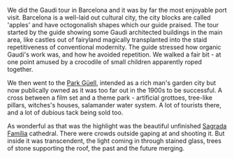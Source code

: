 We did the Gaudi tour in Barcelona and it was by far the most enjoyable port visit.
Barcelona is a well-laid out cultural city, the city blocks are called 'apples' and have
octogonalish shapes which our guide praised. The tour started by the guide showing
some Gaudi architected buildings in the main area, like castles out of fairyland
magically transplanted into the staid repetitiveness of conventional modernity.
The guide stressed how organic Gaudi's work was, and how he avoided repetition.
We walked a fair bit - at one point amused by a
crocodile of small children apparently roped together.

We then went to the [Park G&uuml;ell](https://www.parkguell.cat/en/), intended as a rich man's garden city but now
publically owned as it was too far out in the 1900s to be successful. A cross between
a film set and a theme park - artificial grottoes, tree-like pillars, witches's
houses, salamander water system. A lot of tourists there, and a lot of dubious tack
being sold too.

As wonderful as that was the highlight was the beautiful unfinished
[Sagrada Fam&iacute;lia](https://www.sagradafamilia.org/en/)
cathedral. There were crowds outside gaping at and shooting it. But inside it was
transcendent, the light coming in through stained glass, trees of stone supporting the
roof, the past and the future merging.

